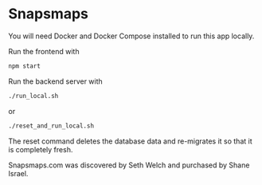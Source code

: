 # Snapsmaps

You will need Docker and Docker Compose installed to run this app locally.

Run the frontend with

```sh
npm start
```

Run the backend server with

```sh
./run_local.sh
```

or

```sh
./reset_and_run_local.sh
```

The reset command deletes the database data and re-migrates it so that it is completely fresh.

Snapsmaps.com was discovered by Seth Welch and purchased by Shane Israel.
